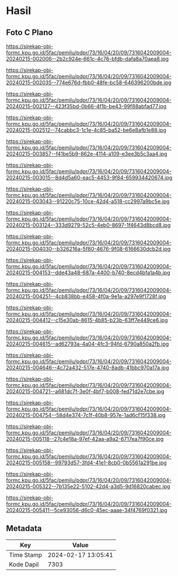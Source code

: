 # Hasil

## Foto C Plano

https://sirekap-obj-formc.kpu.go.id/5fac/pemilu/pdpr/73/16/04/20/09/7316042009004-20240215-002006--2b2c924e-661c-4c76-bfdb-dafa8a70aea8.jpg

https://sirekap-obj-formc.kpu.go.id/5fac/pemilu/pdpr/73/16/04/20/09/7316042009004-20240215-002035--774e676d-fbb0-48fe-bc58-646396200bde.jpg

https://sirekap-obj-formc.kpu.go.id/5fac/pemilu/pdpr/73/16/04/20/09/7316042009004-20240215-002127--423f35bd-0b66-4f1b-be43-99f88abfad77.jpg

https://sirekap-obj-formc.kpu.go.id/5fac/pemilu/pdpr/73/16/04/20/09/7316042009004-20240215-002512--74cabbc3-1c1e-4c85-ba52-be6e8afb1e88.jpg

https://sirekap-obj-formc.kpu.go.id/5fac/pemilu/pdpr/73/16/04/20/09/7316042009004-20240215-003857--f41be5b9-862e-4114-a109-e3ee3b5c3aa4.jpg

https://sirekap-obj-formc.kpu.go.id/5fac/pemilu/pdpr/73/16/04/20/09/7316042009004-20240215-003015--8d4d5a60-eac5-4453-9f84-659934420674.jpg

https://sirekap-obj-formc.kpu.go.id/5fac/pemilu/pdpr/73/16/04/20/09/7316042009004-20240215-003043--91220c75-10ce-42d4-a518-cc2997a9bc5e.jpg

https://sirekap-obj-formc.kpu.go.id/5fac/pemilu/pdpr/73/16/04/20/09/7316042009004-20240215-003124--333d9279-52c5-4eb0-8697-1f4643d8bcd8.jpg

https://sirekap-obj-formc.kpu.go.id/5fac/pemilu/pdpr/73/16/04/20/09/7316042009004-20240215-004030--b326216a-5f80-4676-9f08-6166630dcb2d.jpg

https://sirekap-obj-formc.kpu.go.id/5fac/pemilu/pdpr/73/16/04/20/09/7316042009004-20240215-004153--dde43a48-687a-4400-b740-8ecd4bfa1a4b.jpg

https://sirekap-obj-formc.kpu.go.id/5fac/pemilu/pdpr/73/16/04/20/09/7316042009004-20240215-004251--4cb838bb-e458-4f0a-9e1a-a297e9f1728f.jpg

https://sirekap-obj-formc.kpu.go.id/5fac/pemilu/pdpr/73/16/04/20/09/7316042009004-20240215-004412--c15e30ab-8615-4b85-b23b-63ff7e449ce6.jpg

https://sirekap-obj-formc.kpu.go.id/5fac/pemilu/pdpr/73/16/04/20/09/7316042009004-20240215-004615--ad62793a-4a04-4fc3-94fd-6790a850a2fb.jpg

https://sirekap-obj-formc.kpu.go.id/5fac/pemilu/pdpr/73/16/04/20/09/7316042009004-20240215-004646--4c72a432-517e-4740-8adb-41bbc970a17a.jpg

https://sirekap-obj-formc.kpu.go.id/5fac/pemilu/pdpr/73/16/04/20/09/7316042009004-20240215-004721--a681dc7f-3e0f-4bf7-b008-fed71d2e7cbe.jpg

https://sirekap-obj-formc.kpu.go.id/5fac/pemilu/pdpr/73/16/04/20/09/7316042009004-20240215-004754--58d4e374-7c1f-40b8-957e-1ad6cf15f338.jpg

https://sirekap-obj-formc.kpu.go.id/5fac/pemilu/pdpr/73/16/04/20/09/7316042009004-20240215-005118--27c4e18a-97ef-42aa-a9a2-6717ea7f90ce.jpg

https://sirekap-obj-formc.kpu.go.id/5fac/pemilu/pdpr/73/16/04/20/09/7316042009004-20240215-005158--99793d57-3fd4-41e1-8cb0-0b5561a291be.jpg

https://sirekap-obj-formc.kpu.go.id/5fac/pemilu/pdpr/73/16/04/20/09/7316042009004-20240215-005322--7b135e22-5102-42d4-a3d5-9d16820cabec.jpg

https://sirekap-obj-formc.kpu.go.id/5fac/pemilu/pdpr/73/16/04/20/09/7316042009004-20240215-005411--5ce93056-d6c0-45ec-aaae-34f4769f0321.jpg


## Metadata

| Key        | Value               |
| ---------- | ------------------- |
| Time Stamp | 2024-02-17 13:05:41 |
| Kode Dapil | 7303                |



